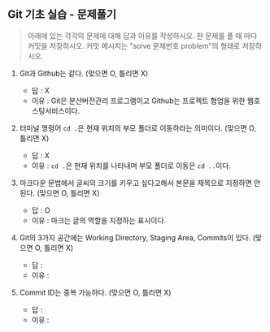 ## Git 기초 실습 - 문제풀기

> 아래에 있는 각각의 문제에 대해 답과 이유를 작성하시오.
> 한 문제를 풀 때 마다 커밋을 저장하시오. 커밋 메시지는 "solve 문제번호 problem"의 형태로 저장하시오.



1. Git과 Github는 같다. (맞으면 O, 틀리면 X)

   - 답 : X
   - 이유 : Git은 분산버전관리 프로그램이고 Github는 프로젝트 협업을 위한 웹호스팅서비스이다. 

   

2. 터미널 명령어 `cd .`은 현재 위치의 부모 폴더로 이동하라는 의미이다. (맞으면 O, 틀리면 X)

   - 답 : X
   - 이유 : `cd .`은 현재 위치를 나타내며 부모 폴더로 이동은 `cd ..`이다.



3. 마크다운 문법에서 글씨의 크기를 키우고 싶다고해서 본문을 제목으로 지정하면 안된다. (맞으면 O, 틀리면 X)
   - 답 : O
   - 이유 : 마크는 글의 역할을 지정하는 표시이다.



4. Git의 3가지 공간에는 Working Directory, Staging Area, Commits이 있다. (맞으면 O, 틀리면 X)
   - 답 :
   - 이유 :



5. Commit ID는 중복 가능하다. (맞으면 O, 틀리면 X)
   - 답 :
   - 이유 :